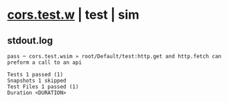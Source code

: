 # [cors.test.w](../../../../../../examples/tests/sdk_tests/api/cors.test.w) | test | sim

## stdout.log
```log
pass ─ cors.test.wsim » root/Default/test:http.get and http.fetch can preform a call to an api

Tests 1 passed (1)
Snapshots 1 skipped
Test Files 1 passed (1)
Duration <DURATION>
```

